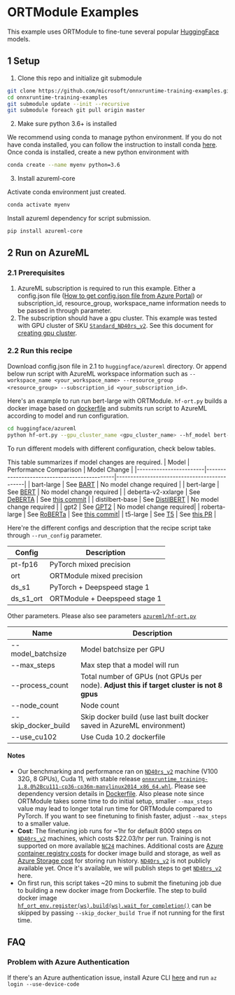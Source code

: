 

# ORTModule Examples
This example uses ORTModule to fine-tune several popular [HuggingFace](https://huggingface.co/) models.

## 1 Setup
1. Clone this repo and initialize git submodule
```bash
git clone https://github.com/microsoft/onnxruntime-training-examples.git
cd onnxruntime-training-examples
git submodule update --init --recursive
git submodule foreach git pull origin master
```
2. Make sure python 3.6+ is installed

We recommend using conda to manage python environment. If you do not have conda installed, you can follow the instruction to install conda [here](https://conda.io/projects/conda/en/latest/user-guide/install/index.html). Once conda is installed, create a new python environment with 
```bash
conda create --name myenv python=3.6
```
3. Install azureml-core

Activate conda environment just created.
```bash
conda activate myenv
```
Install azureml dependency for script submission.
```bash
pip install azureml-core
```
## 2 Run on AzureML
### 2.1 Prerequisites
1. AzureML subscription is required to run this example. Either a config.json file ([How to get config.json file from Azure Portal](https://docs.microsoft.com/en-us/azure/machine-learning/how-to-configure-environment#workspace)) or subscription_id, resource_group, workspace_name information needs to be passed in through parameter.
2. The subscription should have a gpu cluster. This example was tested with GPU cluster of SKU [`Standard_ND40rs_v2`](https://docs.microsoft.com/en-us/azure/virtual-machines/ndv2-series). See this document for [creating gpu cluster](https://docs.microsoft.com/en-us/azure/machine-learning/how-to-create-attach-compute-cluster?tabs=python).
### 2.2 Run this recipe
Download config.json file in 2.1 to `huggingface/azureml` directory. Or append below run script with AzureML workspace information such as `--workspace_name <your_workspace_name> --resource_group 
<resource_group> --subscription_id <your_subscription_id>`.

Here's an example to run run bert-large with ORTModule. `hf-ort.py` builds a docker image based on [dockerfile](docker\Dockerfile) and submits run script to AzureML according to model and run configuration.
```bash
cd huggingface/azureml
python hf-ort.py --gpu_cluster_name <gpu_cluster_name> --hf_model bert-large --run_config ort
```
To run different models with different configuration, check below tables.

This table summarizes if model changes are required.
| Model                | Performance Comparison                      | Model Change                                |
|------------------------|---------------------------------------------|---------------------------------------------|
| bart-large      | See [BART](BART.md)             | No model change required |
| bert-large       | See [BERT](BERT.md)             | No model change required |
| deberta-v2-xxlarge   | See [DeBERTA](DeBERTA.md)       | See [this commit](https://github.com/microsoft/huggingface-transformers/commit/0b2532a4f1df90858472d1eb2ca3ac4eaea42af1) |
| distilbert-base | See [DistilBERT](DistilBERT.md) | No model change required |
| gpt2       | See [GPT2](GPT2.md)             | No model change required|
| roberta-large    | See [RoBERTa](RoBERTa.md)       | See [this commit](https://github.com/microsoft/huggingface-transformers/commit/b25c43e533c5cadbc4734cc3615563a2304c18a2)|
| t5-large         | See [T5](T5.md)                 | See [this PR](https://github.com/microsoft/huggingface-transformers/pull/4/files) |

Here're the different configs and description that the recipe script take through `--run_config` parameter.

| Config    | Description |
|-----------|-------------|
| pt-fp16   | PyTorch mixed precision | 
| ort       | ORTModule mixed precision |
| ds_s1     | PyTorch + Deepspeed stage 1 |
| ds_s1_ort | ORTModule + Deepspeed stage 1|

Other parameters. Please also see parameters [`azureml/hf-ort.py`](azureml/hf-ort.py#L64)

| Name                | Description |
|---------------------|-------------|
| --model_batchsize   | Model batchsize per GPU | 
| --max_steps         | Max step that a model will run |
| --process_count     | Total number of GPUs (not GPUs per node). **Adjust this if target cluster is not 8 gpus** |
| --node_count        | Node count |
| --skip_docker_build | Skip docker build (use last built docker saved in AzureML environment) |
| --use_cu102         | Use Cuda 10.2 dockerfile |
#### Notes
- Our benchmarking and performance ran on [`ND40rs_v2`](https://azure.microsoft.com/en-us/pricing/details/machine-learning/) machine (V100 32G, 8 GPUs), Cuda 11, with stable release [`onnxruntime_training-1.8.0%2Bcu111-cp36-cp36m-manylinux2014_x86_64.whl`](https://onnxruntimepackages.z14.web.core.windows.net/onnxruntime_stable_cu111.html). Please see dependency version details in [Dockerfile](docker/Dockerfile). Also please note since ORTModule takes some time to do initial setup, smaller `--max_steps` value may lead to longer total run time for ORTModule compared to PyTorch. If you want to see finetuning to finish faster, adjust `--max_steps` to a smaller value.
- **Cost**: The finetuning job runs for ~1hr for default 8000 steps on [`ND40rs_v2`](https://azure.microsoft.com/en-us/pricing/details/machine-learning/) machines, which costs $22.03/hr per run. Training is not supported on more available [`NC24`](https://azure.microsoft.com/en-us/pricing/details/machine-learning/) machines. Additional costs are [Azure container registry costs](https://azure.microsoft.com/en-us/pricing/details/container-registry/) for docker image build and storage, as well as [Azure Storage cost](https://azure.microsoft.com/en-us/pricing/details/storage/) for storing run history. [`ND40rs_v2`](https://azure.microsoft.com/en-us/pricing/details/machine-learning/) is not publicly available yet. Once it's available, we will publish steps to get [`ND40rs_v2`](https://azure.microsoft.com/en-us/pricing/details/machine-learning/) here.
- On first run, this script takes ~20 mins to submit the finetuning job due to building a new docker image from Dockerfile. The step to build docker image [`hf_ort_env.register(ws).build(ws).wait_for_completion()`](azureml/hf-ort.py#L136) can be skipped by passing `--skip_docker_build True` if not running for the first time.

## FAQ
### Problem with Azure Authentication
If there's an Azure authentication issue, install Azure CLI [here](https://docs.microsoft.com/en-us/cli/azure/) and run `az login --use-device-code`
